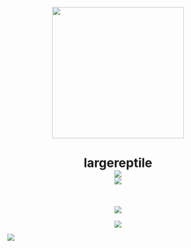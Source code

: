 <p align="center">
  <a href="https://barold.dev"><img height="300" width="300" src="https://avatars.githubusercontent.com/u/22501149?v=4"></a>
</p> 

<h1 align="center">largereptile<br>
  <img src="https://komarev.com/ghpvc/?username=largereptile&style=flat-square&color=blue"/>
  <br>
  <a href="https://github.com/kittinan/spotify-github-profile"><img src="https://spotify-github-profile.vercel.app/api/view?uid=8574zcgnmz5jsmfpsk0wzmk53&cover_image=true&theme=novatorem"/></a></h1> 

<br>
 <p align="center">
    <a href="https://github.com/anuraghazra/github-readme-stats"><img src="https://github-readme-stats.vercel.app/api?username=largereptile&theme=synthwave&&show_icons=true"/></a><br><br>
    <a href="https://github.com/anuraghazra/github-readme-stats"><img src="https://github-readme-stats.vercel.app/api/top-langs/?username=largereptile&?&hide=jupyter%20notebook&theme=synthwave"/></a>
</p>


![](https://hit.yhype.me/github/profile?user_id=22501149)
